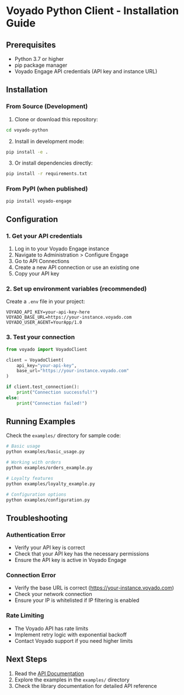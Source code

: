 # Voyado Python Client - Installation Guide

## Prerequisites

- Python 3.7 or higher
- pip package manager
- Voyado Engage API credentials (API key and instance URL)

## Installation

### From Source (Development)

1. Clone or download this repository:
```bash
cd voyado-python
```

2. Install in development mode:
```bash
pip install -e .
```

3. Or install dependencies directly:
```bash
pip install -r requirements.txt
```

### From PyPI (when published)

```bash
pip install voyado-engage
```

## Configuration

### 1. Get your API credentials

1. Log in to your Voyado Engage instance
2. Navigate to Administration > Configure Engage
3. Go to API Connections
4. Create a new API connection or use an existing one
5. Copy your API key

### 2. Set up environment variables (recommended)

Create a `.env` file in your project:

```env
VOYADO_API_KEY=your-api-key-here
VOYADO_BASE_URL=https://your-instance.voyado.com
VOYADO_USER_AGENT=YourApp/1.0
```

### 3. Test your connection

```python
from voyado import VoyadoClient

client = VoyadoClient(
    api_key="your-api-key",
    base_url="https://your-instance.voyado.com"
)

if client.test_connection():
    print("Connection successful!")
else:
    print("Connection failed!")
```

## Running Examples

Check the `examples/` directory for sample code:

```bash
# Basic usage
python examples/basic_usage.py

# Working with orders
python examples/orders_example.py

# Loyalty features
python examples/loyalty_example.py

# Configuration options
python examples/configuration.py
```

## Troubleshooting

### Authentication Error
- Verify your API key is correct
- Check that your API key has the necessary permissions
- Ensure the API key is active in Voyado Engage

### Connection Error
- Verify the base URL is correct (https://your-instance.voyado.com)
- Check your network connection
- Ensure your IP is whitelisted if IP filtering is enabled

### Rate Limiting
- The Voyado API has rate limits
- Implement retry logic with exponential backoff
- Contact Voyado support if you need higher limits

## Next Steps

1. Read the [API Documentation](https://developer.voyado.com/)
2. Explore the examples in the `examples/` directory
3. Check the library documentation for detailed API reference
